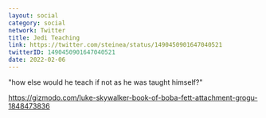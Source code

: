 ```yaml
---
layout: social
category: social
network: Twitter
title: Jedi Teaching
link: https://twitter.com/steinea/status/1490450901647040521
twitterID: 1490450901647040521
date: 2022-02-06
---
```


"how else would he teach if not as he was taught himself?"

<https://gizmodo.com/luke-skywalker-book-of-boba-fett-attachment-grogu-1848473836>
